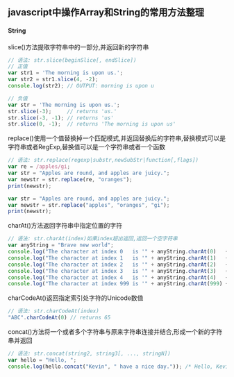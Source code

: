 ## javascript中操作Array和String的常用方法整理
#### String
slice()方法提取字符串中的一部分,并返回新的字符串  
```javascript
// 语法: str.slice(beginSlice[, endSlice])
// 正值
var str1 = 'The morning is upon us.';
var str2 = str1.slice(4, -2);
console.log(str2); // OUTPUT: morning is upon u

// 负值
var str = 'The morning is upon us.';
str.slice(-3);     // returns 'us.'
str.slice(-3, -1); // returns 'us'
str.slice(0, -1);  // returns 'The morning is upon us'
```
replace()使用一个值替换掉一个匹配模式,并返回替换后的字符串,替换模式可以是字符串或者RegExp,替换值可以是一个字符串或者一个函数
```javascript
// 语法: str.replace(regexp|substr,newSubStr|function[,flags])
var re = /apples/gi;
var str = "Apples are round, and apples are juicy.";
var newstr = str.replace(re, "oranges");
print(newstr);

var str = "Apples are round, and apples are juicy.";
var newstr = str.replace("apples", "oranges", "gi");
print(newstr);
```
charAt()方法返回字符串中指定位置的字符
```javascript
// 语法: str.charAt(index)如果index超出返回,返回一个空字符串
var anyString = "Brave new world";
console.log("The character at index 0   is '" + anyString.charAt(0)   + "'");
console.log("The character at index 1   is '" + anyString.charAt(1)   + "'");
console.log("The character at index 2   is '" + anyString.charAt(2)   + "'");
console.log("The character at index 3   is '" + anyString.charAt(3)   + "'");
console.log("The character at index 4   is '" + anyString.charAt(4)   + "'");
console.log("The character at index 999 is '" + anyString.charAt(999) + "'");
```

charCodeAt()返回指定索引处字符的Unicode数值
```javascript
// 语法: str.charCodeAt(index)
"ABC".charCodeAt(0) // returns 65
```

concat()方法将一个或者多个字符串与原来字符串连接并结合,形成一个新的字符串并返回
```javascript
// 语法: str.concat(string2, string3[, ..., stringN])
var hello = "Hello, ";
console.log(hello.concat("Kevin", " have a nice day.")); /* Hello, Kevin have a nice day. */
```
